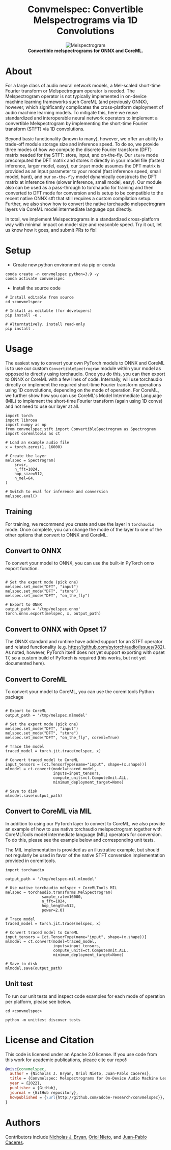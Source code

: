 <div align="center">

# Convmelspec: Convertible Melspectrograms via 1D Convolutions

<!-- [![Demo Video](docs/melspec.pdf)](https://youtu.be/IZp455wiMk4) -->

![Melspectrogram](docs/melspec.png "Melspectrograms") <br>
<b>Convertible melspectrograms for ONNX and CoreML.</b>

</div>

# About

For a large class of audio neural network models, a Mel-scaled short-time Fourier transform or Melspectrogram operator is needed. The Melspectrogram operator is not typically implemented in on-device machine learning frameworks such CoreML (and previously ONNX), however, which significantly complicates the cross-platform deployment of audio machine learning models. To mitigate this, here we reuse standardized and interoperable neural network operators to  implement a convertible Melspectrogram by implementing the short-time Fourier transform (STFT) via 1D convolutions.

Beyond basic functionality (known to many), however, we offer an ability to trade-off module storage size and inference speed. To do so, we provide three modes of how we compute the discrete Fourier transform (DFT) matrix needed for the STFT: store, input, and on-the-fly. Our `store` mode precomputed the DFT matrix and stores it directly in your model file (fastest inference, larger model, easy), our `input` mode assumes the DFT matrix is provided as an input parameter to your model (fast inference speed, small model, hard), and our `on-the-fly` model dynamically constructs the DFT matrix at inference time (slower inference, small model, easy). Our module also can be used as a pass-through to torchaudio for training and then converted to DFT mode for conversion and is setup to be compatible to the recent native ONNX stft that still requires a custom compilation setup. Further, we also show how to convert the native torchaudio melspectrogram layers via CoreML model intermediate language ops directly.

In total, we implement Melspectrograms in a standardized cross-platform way with minimal impact on model size and reasonble speed. Try it out, let us know how it goes, and submit PRs to fix!


# Setup

* Create new python environment via pip or conda

```
conda create -n convmelspec python=3.9 -y
conda activate convmelspec
```


* Install the source code

```
# Install editable from source
cd <convmelspec>

# Install as editable (for developers)
pip install -e .

# Alterntatively, install read-only
pip install .
```

# Usage

The easiest way to convert your own PyTorch models to ONNX and CoreML is to use our custom `ConvertibleSpectrogram` module within your model as opposed to directly using torchaudio. Once you do this, you can then export to ONNX or CoreML with a few lines of code. Internally, will use torchaudio directly or implement the required short-time Fourier transform operations using 1D convolutions, depending on the mode of operation. For CoreML, we further show how you can use  CoreML's Model Intermediate Language (MIL) to implement the short-time Fourier transform (again using 1D convs) and not need to use our layer at all.

```
import torch
import librosa
import numpy as np
from convmelspec.stft import ConvertibleSpectrogram as Spectrogram
import coremltools as ct

# Load an example audio file
x = torch.zeros(1, 16000)

# Create the layer
melspec = Spectrogram(
    sr=sr,
    n_fft=1024,
    hop_size=512,
    n_mel=64,
)

# Switch to eval for inference and conversion
melspec.eval()

```

## Training

For training, we recommend you create and use the layer in `torchaudio` mode. Once complete, you can change the mode of the layer to one of the other options that convert to ONNX and CoreML.


## Convert to ONNX

To convert your model to ONNX, you can use the built-in PyTorch onnx export function.

```

# Set the export mode (pick one)
melspec.set_mode("DFT", "input")
melspec.set_mode("DFT", "store")
melspec.set_mode("DFT", "on_the_fly")

# Export to ONNX
output_path = '/tmp/melspec.onnx'
torch.onnx.export(melspec, x, output_path)
```

## Convert to ONNX with Opset 17

The ONNX standard and runtime have added support for an STFT operator and related functionality (e.g. https://github.com/pytorch/audio/issues/982). As noted, however, PyTorch itself does not yet support exporting with opset 17, so a custom build of PyTorch is required (this works, but not yet documented here).


## Convert to CoreML

To convert your model to CoreML, you can use the coremltools Python package

```

# Export to CoreML
output_path = '/tmp/melspec.mlmodel'

# Set the export mode (pick one)
melspec.set_mode("DFT", "input")
melspec.set_mode("DFT", "store")
melspec.set_mode("DFT", "on_the_fly", coreml=True)

# Trace the model
traced_model = torch.jit.trace(melspec, x)

# Convert traced model to CoreML
input_tensors = [ct.TensorType(name="input", shape=(x.shape))]
mlmodel = ct.convert(model=traced_model,
                     inputs=input_tensors,
                     compute_units=ct.ComputeUnit.ALL,
                     minimum_deployment_target=None)

# Save to disk
mlmodel.save(output_path)

```

## Convert to CoreML via MIL

In addition to using our PyTorch layer to convert to CoreML, we also provide an example of how to use native torchaudio melspectrogram together with CoreMLTools model intermediate language (MIL) operators for conversion. To do this, please see the example below and corresponding unit tests.

The MIL implementation is provided as an illustrative example, but should not regularly be used in favor of the native STFT conversion implementation provided in coremltools.

```
import torchaudio

output_path = '/tmp/melspec-mil.mlmodel'

# Use native torchaudio melspec + CoreMLTools MIL
melspec = torchaudio.transforms.MelSpectrogram(
                sample_rate=16000,
                n_fft=1024,
                hop_length=512,
                power=2.0)

# Trace model
traced_model = torch.jit.trace(melspec, x)

# Convert traced model to CoreML
input_tensors = [ct.TensorType(name="input", shape=(x.shape))]
mlmodel = ct.convert(model=traced_model,
                     inputs=input_tensors,
                     compute_units=ct.ComputeUnit.ALL,
                     minimum_deployment_target=None)

# Save to disk
mlmodel.save(output_path)

```


## Unit test

To run our unit tests and inspect code examples for each mode of operation per platform, please see below.

```
cd <convmelspec>

python -m unittest discover tests
```

# License and Citation

This code is licensed under an Apache 2.0 license. If you use code from this work for academic publications, pleace cite our repo!:

```BibTex
@misc{convmelspec,
  author = {Nicholas J. Bryan, Oriol Nieto, Juan-Pablo Caceres},
  title = {Convmelspec: Melspectrograms for On-Device Audio Machine Learning},
  year = {2022},
  publisher = {GitHub},
  journal = {GitHub repository},
  howpublished = {\url{http://github.com/adobe-research/convmelspec}},
}
```

# Authors

Contributors include [Nicholas J. Bryan](https://njb.github.io), [Oriol Nieto](https://www.urinieto.com/about/), and [Juan-Pablo Caceres](https://research.adobe.com/person/juan-pablo-caceres/).
